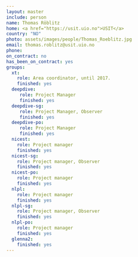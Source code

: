 ```yaml
---
layout: master
include: person
name: Thomas Röblitz
home: <a href="https://usit.uio.no">USIT</a>
country: "NO"
photo: assets/images/people/Thomas_Roeblitz.jpg
email: thomas.roblitz@usit.uio.no
phone:
on_contract: no
has_been_on_contract: yes
groups:
  xt:
    role: Area coordinator, until 2017.
    finished: yes
  deepdive:		
     role: Project Manager		
     finished: yes		
  deepdive-sg:		
     role: Project Manager, Observer		
     finished: yes		
  deepdive-po:		
     role: Project Manager		
     finished: yes
  nicest:
    role: Project manager
    finished: yes
  nicest-sg:
    role: Project manager, Observer
    finished: yes
  nicest-po:
    role: Project manager
    finished: yes
  nlpl:
    role: Project manager
    finished: yes
  nlpl-sg:
    role: Project manager, Observer
    finished: yes
  nlpl-po:
    role: Project manager
    finished: yes
  glenna2:
    finished: yes
---
```

